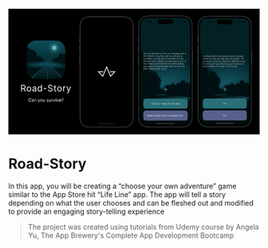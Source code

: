 ![App Banner](Documentation/AppBanner.png)

# Road-Story

In this app, you will be creating a “choose your own adventure” game similar to the App Store hit “Life Line” app. The app will tell a story depending on what the user chooses and can be fleshed out and modified to provide an engaging story-telling experience


>The project was created using tutorials from Udemy course by Angela Yu, The App Brewery's Complete App Development Bootcamp
